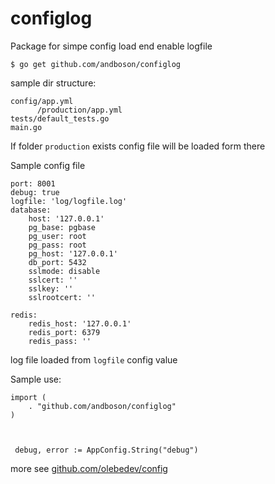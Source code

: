 # configlog

 Package for simpe config load end enable logfile

```
$ go get github.com/andboson/configlog
```

sample dir structure:

```
config/app.yml
      /production/app.yml
tests/default_tests.go
main.go
```

If folder  `production` exists config file will be loaded form there

Sample config file

```
port: 8001
debug: true
logfile: 'log/logfile.log'
database:
    host: '127.0.0.1'
    pg_base: pgbase
    pg_user: root
    pg_pass: root
    pg_host: '127.0.0.1'
    db_port: 5432
    sslmode: disable
    sslcert: ''
    sslkey: ''
    sslrootcert: ''

redis:
    redis_host: '127.0.0.1'
    redis_port: 6379
    redis_pass: ''
```
log file loaded from `logfile` config value

Sample use:
```
import (
    . "github.com/andboson/configlog"
)



 debug, error := AppConfig.String("debug")
```

more see <a href="github.com/olebedev/config">github.com/olebedev/config</a>